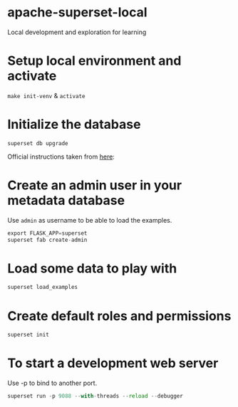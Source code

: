 # apache-superset-local
Local development and exploration for learning

# Setup local environment and activate

`make init-venv` & `activate`

# Initialize the database

`superset db upgrade`

Official instructions taken from [here](https://superset.apache.org/docs/installation/installing-superset-from-scratch/):

# Create an admin user in your metadata database

Use `admin` as username to be able to load the examples.

```python
export FLASK_APP=superset
superset fab create-admin
```

# Load some data to play with

```python
superset load_examples
```

# Create default roles and permissions

```python
superset init
```

# To start a development web server 

Use -p to bind to another port.

```python
superset run -p 9088 --with-threads --reload --debugger
```
